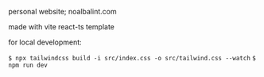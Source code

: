 personal website; noalbalint.com

made with vite react-ts template

for local development: 

`$ npx tailwindcss build -i src/index.css -o src/tailwind.css --watch`
`$ npm run dev`

